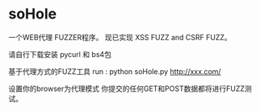 # soHole

一个WEB代理 FUZZER程序。
现已实现 XSS FUZZ and CSRF FUZZ。

请自行下载安装 pycurl 和 bs4包

基于代理方式的FUZZ工具
run : python soHole.py http://xxx.com/

设置你的browser为代理模式
你提交的任何GET和POST数据都将进行FUZZ测试。
